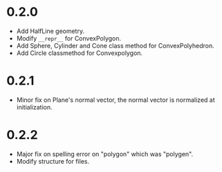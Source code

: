 # 0.2.0
- Add HalfLine geometry.
- Modify `__repr__` for ConvexPolygon.
- Add Sphere, Cylinder and Cone class method for ConvexPolyhedron.
- Add Circle classmethod for Convexpolygon.

# 0.2.1
- Minor fix on Plane's normal vector, the normal vector is normalized at initialization.

# 0.2.2
- Major fix on spelling error on "polygon" which was "polygen".
- Modify structure for files.